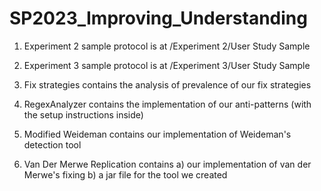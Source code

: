 # SP2023_Improving_Understanding

1. Experiment 2 sample protocol is at /Experiment 2/User Study Sample

2. Experiment 3 sample protocol is at /Experiment 3/User Study Sample

3. Fix strategies contains the analysis of prevalence of our fix strategies

4. RegexAnalyzer contains the implementation of our anti-patterns (with the setup instructions inside)

5. Modified Weideman contains our implementation of Weideman's detection tool

6. Van Der Merwe Replication contains a) our implementation of van der Merwe's fixing b) a jar file for the tool we created
